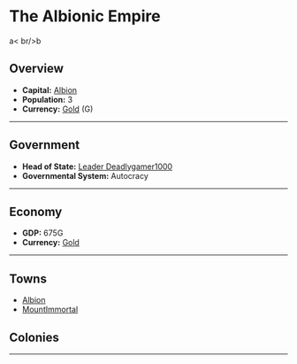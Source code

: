 # The Albionic Empire
<!--1-->
a< br/>b
## Overview

- **Capital:** [Albion](Albion)
- **Population:** 3
- **Currency:** [Gold](Gold) (G)

---

## Government

- **Head of State:** [Leader Deadlygamer1000](Deadlygamer1000)
- **Governmental System:** Autocracy

---

## Economy

- **GDP:** 675G
- **Currency:** [Gold](Gold)

---

## Towns

- [Albion](Albion)
- [MountImmortal](MountImmortal)

## Colonies



---